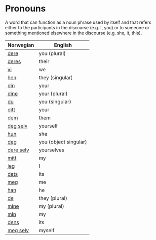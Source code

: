 # Pronouns

A word that can function as a noun phrase used by itself and that refers either to the participants in the discourse (e.g. I, you) or to someone or something mentioned elsewhere in the discourse (e.g. she, it, this).

| Norwegian | English |
| --- | --- |
| [dere](https://www.ordnett.no/search?language=no&phrase=dere) | you (plural) |
| [deres](https://www.ordnett.no/search?language=no&phrase=deres) | their |
| [vi](https://www.ordnett.no/search?language=no&phrase=vi) | we |
| [hen](https://www.ordnett.no/search?language=no&phrase=hen) | they (singular) |
| [din](https://www.ordnett.no/search?language=no&phrase=din) | your |
| [dine](https://www.ordnett.no/search?language=no&phrase=dine) | your (plural) |
| [du](https://www.ordnett.no/search?language=no&phrase=du) | you (singular) |
| [ditt](https://www.ordnett.no/search?language=no&phrase=ditt) | your |
| [dem](https://www.ordnett.no/search?language=no&phrase=dem) | them |
| [deg selv](https://www.ordnett.no/search?language=no&phrase=deg%20selv) | yourself |
| [hun](https://www.ordnett.no/search?language=no&phrase=hun) | she |
| [deg](https://www.ordnett.no/search?language=no&phrase=deg) | you (object singular) |
| [dere selv](https://www.ordnett.no/search?language=no&phrase=dere%20selv) | yourselves |
| [mitt](https://www.ordnett.no/search?language=no&phrase=mitt) | my |
| [jeg](https://www.ordnett.no/search?language=no&phrase=jeg) | I |
| [dets](https://www.ordnett.no/search?language=no&phrase=dets) | its |
| [meg](https://www.ordnett.no/search?language=no&phrase=meg) | me |
| [han](https://www.ordnett.no/search?language=no&phrase=han) | he |
| [de](https://www.ordnett.no/search?language=no&phrase=de) | they (plural) |
| [mine](https://www.ordnett.no/search?language=no&phrase=mine) | my (plural) |
| [min](https://www.ordnett.no/search?language=no&phrase=min) | my |
| [dens](https://www.ordnett.no/search?language=no&phrase=dens) | its |
| [meg selv](https://www.ordnett.no/search?language=no&phrase=meg%20selv) | myself |

